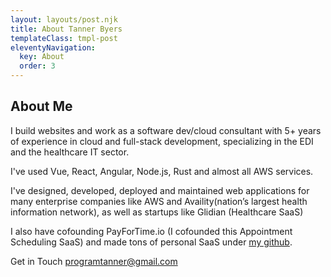 ```yaml
---
layout: layouts/post.njk
title: About Tanner Byers
templateClass: tmpl-post
eleventyNavigation:
  key: About
  order: 3
---
```


## About Me

 I build websites and work as a software dev/cloud consultant with 5+ years of experience in cloud and full-stack development, specializing in the EDI and the healthcare IT sector. 
 
 I've used Vue, React, Angular, Node.js, Rust and almost all AWS services.

I've designed, developed, deployed and maintained web applications for many enterprise companies like AWS and Availity(nation’s largest health information network), as well as startups like Glidian (Healthcare SaaS)

I also have cofounding PayForTime.io (I cofounded this Appointment Scheduling SaaS) and made tons of personal SaaS under [my github](https://github.com/tannerbyers).

Get in Touch
programtanner@gmail.com